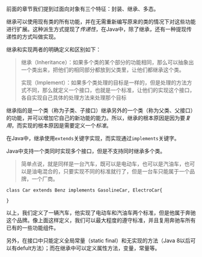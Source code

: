 前面的章节我们提到过面向对象有三个特征：封装、继承、多态。

继承可以使用现有类的所有功能，并在无需重新编写原来的类的情况下对这些功能进行扩展。这种派生方式提现了*传递性*，在Java中，除了继承，还有一种提现传递性的方式叫做实现。

继承和实现两者的明确定义和区别如下：

>继承（Inheritance）：如果多个类的某个部分的功能相同，那么可以抽象出一个类出来，把他们的相同部分都放到父类里，让他们都继承这个类。
>
>实现（Implement）：如果多个类处理的目标是一样的，但是处理的方法方式不同，那么就定义一个接口，也就是一个标准，让他们的实现这个接口，各自实现自己具体的处理方法来处理那个目标

继承指的是一个类（称为子类、子接口）继承另外的一个类（称为父类、父接口）的功能，并可以增加它自己的新功能的能力。所以，继承的根本原因是因为要*复用*，而实现的根本原因是需要定义一个*标准*。

在Java中，继承使用`extends`关键字实现，而实现通过`implements`关键字。

Java中支持一个类同时实现多个接口，但是不支持同时继承多个类。

>简单点说，就是同样是一台汽车，既可以是电动车，也可以是汽油车，也可以是油电混合的，只要实现不同的标准就行了，但是一台车只能属于一个品牌，一个厂商。

```
class Car extends Benz implements GasolineCar, ElectroCar{

}

```

以上，我们定义了一辆汽车，他实现了电动车和汽油车两个标准，但是他属于奔驰这个品牌。像上面这样定义，我们可以最大程度的遵守标准，并且复用奔驰车所有已有的一些功能组件。

另外，在接口中只能定义全局常量（static final）和无实现的方法（Java 8以后可以有defult方法）；而在继承中可以定义属性方法，变量，常量等。